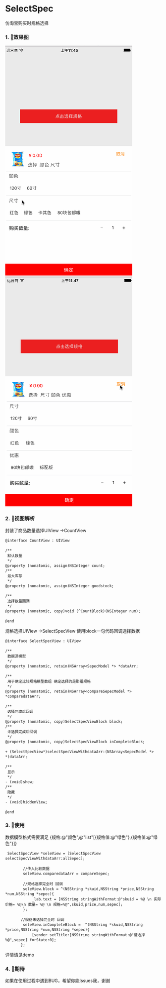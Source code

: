 # SelectSpec
仿淘宝购买时规格选择

### 1. 效果图

![type1](https://github.com/chenhongch/SelectSpec/blob/master/images/type1.gif)
![type2](https://github.com/chenhongch/SelectSpec/blob/master/images/type2.gif)
### 2. 视图解析
封装了商品数量选择UIView ->CountView

```
@interface CountView : UIView

/**
 默认数量
 */
@property (nonatomic, assign)NSInteger count;
/**
 最大库存
 */
@property (nonatomic, assign)NSInteger goodstock;

/**
 选择数量回调
 */
@property (nonatomic, copy)void (^CountBlock)(NSInteger num);

@end
```
规格选择UIView ->SelectSpecView
使用block一句代码回调选择数据
```
@interface SelectSpecView : UIView

/**
 数据源模型
 */
@property (nonatomic, retain)NSArray<SepecModel *> *dataArr;

/**
 用于确定比较规格模型数组 确定选择的是那组规格
 */
@property (nonatomic, retain)NSArray<compareSepecModel *> *comparedataArr;

/**
 选择完成后回调
 */
@property (nonatomic, copy)SelectSpecViewBlock block;
/**
 未选择完成后回调
 */
@property (nonatomic, copy)SelectSpecViewBlock inCompleteBlock;

+ (SelectSpecView*)selectSpecViewWithdataArr:(NSArray<SepecModel *> *)dataArr;

/**
 显示
 */
- (void)show;
/**
 隐藏
 */
- (void)hiddenView;

@end

```
### 3. 使用
数据模型格式需要满足 {规格:@"颜色",@"list"[{规格值:@"绿色"},{规格值:@"绿色"}]}

```
 SelectSpecView *seleView = [SelectSpecView selectSpecViewWithdataArr:allSepec];
 
        //传入比较数据
        seleView.comparedataArr = compareSepec; 
        
        //规格选择完全时 回调
        seleView.block = ^(NSString *skuid,NSString *price,NSString *num,NSString *sepec){
            _lab.text = [NSString stringWithFormat:@"skuid = %@ \n 实际价格= %@\n 数量= %@ \n 规格=%@",skuid,price,num,sepec];
        };
        
       //规格未选择完全时 回调
        seleView.inCompleteBlock =  ^(NSString *skuid,NSString *price,NSString *num,NSString *sepec){
            [sender setTitle:[NSString stringWithFormat:@"请选择  %@",sepec] forState:0];
       };

```
详情请见demo

### 4. 期待
如果在使用过程中遇到BUG，希望你能Issues我，谢谢



